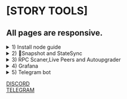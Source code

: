 # [STORY TOOLS]

## All pages are responsive.

<details>
  <summary>1) Install node guide</summary>
  [Manual and Auto Installation](https://snapshots.tarabukin.work/installation.html)  <br>
  The page has copy buttons, automatic replacement of Story and Geth ports, automatic replacement of service names.   
  Fresh peers are loading

  ![install guide](https://raw.githubusercontent.com/tarabukinivan/story_files/refs/heads/main/images/installstory.png)
  
</details>

<details>
  <summary>2) 🔗Snapshot and StateSync</summary>
[Snap and State](https://snapshots.tarabukin.work/)  
  
The snapshot is updated every 15 hours. <br>
It has a counter for the next update, the height of the snapshot and the time of the snapshot. The service has an automatic change of the service name

![Snap and State](https://raw.githubusercontent.com/tarabukinivan/story_files/refs/heads/main/images/snapshot4.png)

</details>

<details>
  <summary>3) RPC Scaner,Live Peers and Autoupgrader</summary>
[RPC Scaner and Live Peers](https://snapshots.tarabukin.work/tools.html)  

RPC and peers are updated every 5 hours. <br>The script requires you to input the height and the update version. It creates an automatic update script to be executed once the specified height is reached.


  
![RPC Scaner](https://raw.githubusercontent.com/tarabukinivan/story_files/refs/heads/main/images/rpcscaner.png)

</details>

<details>
  <summary>4) Grafana</summary>
Instructions for installing the Grafana monitoring and alerting system. Dashboard made specifically for Story. Compares block height with API block, Network information, Checks synchronization, jail, etc. Sends notification to Telegram 
  
[Grafana Instruction](https://github.com/tarabukinivan/story_files/blob/main/grafana_install_guide.md)   

[Demo:](https://grafana.tarabukin.work/)  
  
![grafana](https://raw.githubusercontent.com/tarabukinivan/story_files/refs/heads/main/images/grafana4.png)

</details>

<details>
  <summary>5) Telegram bot </summary>
The bot monitors the operation of the RPC, the number of peers for Story and Geth.
It checks the Story API. If the API is operational, the command '/storyapiinfo' becomes available, which displays the network height, the total number of validators, the number of active validators, and some network parameters. It compares the node height with the API height. If the node height lags by 300 blocks, it sends a notification to the chat.<br>  
When the proposal comes out, I will add tracking of the proposal and voting from the bot.

Available commands:
 * /status - displays full information about the RPC.
 * /df - displays information about HDD.
 * /free - displays information about RAM.
 * /peers - information about Story and Geth peers.
 * /infoval - validator info
 * /nodeheight - the height of the node.
 * /storyapiinfo - network information from the Story API.
 * /last10blockinfo - information about signing the last 10 blocks.
 * /mute - temporarily disable monitoring, for example during an update or temporarily exit the active set
 * /unmute - enable monitoring
 * /logs - last 30 line log
 * /links - story links

[Install guide](https://github.com/tarabukinivan/storybot)

Video instruction https://youtu.be/dLL5FUvFi28

Demo: [@story_network_bot](https://t.me/story_network_bot)

![bot](https://raw.githubusercontent.com/tarabukinivan/story_files/refs/heads/main/images/storybot.png)

![tg](https://raw.githubusercontent.com/tarabukinivan/story_files/refs/heads/main/images/strorytg.png)

![tg3](https://raw.githubusercontent.com/tarabukinivan/story_files/refs/heads/main/images/tg3.png)

</details>

[DISCORD](https://discordapp.com/users/810477748614332437) \
[TELEGRAM](https://t.me/tarabukinivan)
